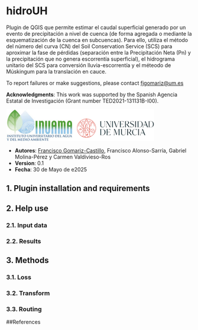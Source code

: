 # hidroUH

Plugin de QGIS que permite estimar el caudal superficial generado por un evento de precipitación a nivel de cuenca (de forma agregada o mediante la esquematización de la cuenca en subcuencas). Para ello, utiliza el método del número del curva (CN) del Soil Conservation Service (SCS) para aproximar la fase de pérdidas (separación entre la Precipitación Neta (Pn) y la precipitación que no genera escorrentía superficial), el hidrograma unitario del SCS para conversión lluvia-escorrentía y el méteodo de Múskingum para la translación en cauce.

To report failures or make suggestions, please contact [fjgomariz@um.es](mailto:fjgomariz@um.es  "fjgomariz@um.es ") 

**Acknowledgments**: This work was supported by the Spanish Agencia Estatal de Investigación (Grant number TED2021-131131B-I00).

<img src="logoINUAMA.png" width="400px" height="auto">

- **Autores**: [Francisco Gomariz-Castillo](https://github.com/fdfsfjgomariz), Francisco Alonso-Sarría, Gabriel Molina-Pérez y Carmen Valdivieso-Ros
- **Version**: 0.1
- **Fecha**: 30 de Mayo de e2025

## 1. Plugin installation and requirements

## 2. Help use

### 2.1. Input data

### 2.2. Results

## 3. Methods

### 3.1. Loss

### 3.2. Transform

### 3.3. Routing

##References


